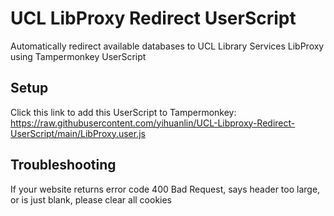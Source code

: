 # UCL LibProxy Redirect UserScript
 Automatically redirect available databases to UCL Library Services LibProxy using Tampermonkey UserScript
## Setup
Click this link to add this UserScript to Tampermonkey: https://raw.githubusercontent.com/yihuanlin/UCL-Libproxy-Redirect-UserScript/main/LibProxy.user.js
## Troubleshooting
If your website returns error code 400 Bad Request, says header too large, or is just blank, please clear all cookies

